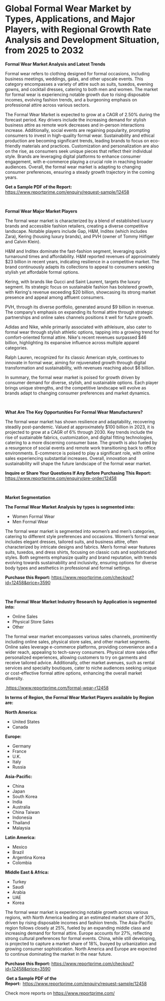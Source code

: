 <p><h1>Global Formal Wear Market by Types, Applications, and Major Players, with Regional Growth Rate Analysis and Development Situation, from 2025 to 2032</h1></p><p><strong>Formal Wear Market Analysis and Latest Trends</strong></p>
<p><p>Formal wear refers to clothing designed for formal occasions, including business meetings, weddings, galas, and other upscale events. This category encompasses a variety of attire such as suits, tuxedos, evening gowns, and cocktail dresses, catering to both men and women. The market for formal wear is experiencing notable growth due to rising disposable incomes, evolving fashion trends, and a burgeoning emphasis on professional attire across various sectors.</p><p>The Formal Wear Market is expected to grow at a CAGR of 2.50% during the forecast period. Key drivers include the increasing demand for stylish business attire as remote work decreases and in-person interactions increase. Additionally, social events are regaining popularity, prompting consumers to invest in high-quality formal wear. Sustainability and ethical production are becoming significant trends, leading brands to focus on eco-friendly materials and practices. Customization and personalization are also on the rise, as consumers seek unique pieces that reflect their individual style. Brands are leveraging digital platforms to enhance consumer engagement, with e-commerce playing a crucial role in reaching broader audiences. Overall, the formal wear market is adapting to changing consumer preferences, ensuring a steady growth trajectory in the coming years.</p></p>
<p><strong>Get a Sample PDF of the Report:&nbsp;</strong> <a href="https://www.reportprime.com/enquiry/request-sample/12458?utm_campaign=3516&utm_medium=2&utm_source=Github&utm_content=ia&utm_term=18032025&utm_id=formal-wear">https://www.reportprime.com/enquiry/request-sample/12458</a></p>
<p>&nbsp;</p>
<p><strong>Formal Wear Major Market Players</strong></p>
<p><p>The formal wear market is characterized by a blend of established luxury brands and accessible fashion retailers, creating a diverse competitive landscape. Notable players include Gap, H&M, Inditex (which includes Zara), Kering (housing luxury brands), and PVH (owner of Tommy Hilfiger and Calvin Klein).</p><p>H&M and Inditex dominate the fast-fashion segment, leveraging quick turnaround times and affordability. H&M reported revenues of approximately $23 billion in recent years, indicating resilience in a competitive market. The brand continuously adapts its collections to appeal to consumers seeking stylish yet affordable formal options.</p><p>Kering, with brands like Gucci and Saint Laurent, targets the luxury segment. Its strategic focus on sustainable fashion has bolstered growth, with Kering's revenue exceeding $20 billion, showcasing its strong market presence and appeal among affluent consumers.</p><p>PVH, through its diverse portfolio, generated around $9 billion in revenue. The company’s emphasis on expanding its formal attire through strategic partnerships and online sales channels positions it well for future growth. </p><p>Adidas and Nike, while primarily associated with athleisure, also cater to formal wear through stylish athletic options, tapping into a growing trend for comfort-oriented formal attire. Nike's recent revenues surpassed $46 billion, highlighting its expansive influence across multiple apparel categories.</p><p>Ralph Lauren, recognized for its classic American style, continues to innovate in formal wear, aiming for rejuvenated growth through digital transformation and sustainability, with revenues reaching about $6 billion.</p><p>In summary, the formal wear market is poised for growth driven by consumer demand for diverse, stylish, and sustainable options. Each player brings unique strengths, and the competitive landscape will evolve as brands adapt to changing consumer preferences and market dynamics.</p></p>
<p>&nbsp;</p>
<p><strong>What Are The Key Opportunities For Formal Wear Manufacturers?</strong></p>
<p><p>The formal wear market has shown resilience and adaptability, recovering steadily post-pandemic. Valued at approximately $100 billion in 2023, it is projected to grow at a CAGR of 6% through 2030. Key trends include the rise of sustainable fabrics, customization, and digital fitting technologies, catering to a more discerning consumer base. The growth is also fueled by a resurgence of social events and remote work transitioning back to office environments. E-commerce is poised to play a significant role, with online sales experiencing substantial increases. Overall, innovation and sustainability will shape the future landscape of the formal wear market.</p></p>
<p><strong>Inquire or Share Your Questions If Any Before Purchasing This Report:</strong> <a href="https://www.reportprime.com/enquiry/pre-order/12458?utm_campaign=3516&utm_medium=2&utm_source=Github&utm_content=ia&utm_term=18032025&utm_id=formal-wear">https://www.reportprime.com/enquiry/pre-order/12458</a></p>
<p>&nbsp;</p>
<p><strong>Market Segmentation</strong></p>
<p><strong>The Formal Wear Market Analysis by types is segmented into:</strong></p>
<p><ul><li>Women Formal Wear</li><li>Men Formal Wear</li></ul></p>
<p><p>The formal wear market is segmented into women’s and men’s categories, catering to different style preferences and occasions. Women’s formal wear includes elegant dresses, tailored suits, and business attire, often characterized by intricate designs and fabrics. Men’s formal wear features suits, tuxedos, and dress shirts, focusing on classic cuts and sophisticated styles. Both segments emphasize quality and brand reputation, with trends evolving towards sustainability and inclusivity, ensuring options for diverse body types and aesthetics in professional and formal settings.</p></p>
<p><strong>Purchase this Report:&nbsp;</strong><a href="https://www.reportprime.com/checkout?id=12458&price=3590&utm_campaign=3516&utm_medium=2&utm_source=Github&utm_content=ia&utm_term=18032025&utm_id=formal-wear">https://www.reportprime.com/checkout?id=12458&price=3590</a></p>
<p>&nbsp;</p>
<p><strong>The Formal Wear Market Industry Research by Application is segmented into:</strong></p>
<p><ul><li>Online Sales</li><li>Physical Store Sales</li><li>Other</li></ul></p>
<p><p>The formal wear market encompasses various sales channels, prominently including online sales, physical store sales, and other market segments. Online sales leverage e-commerce platforms, providing convenience and a wider reach, appealing to tech-savvy consumers. Physical store sales offer personalized experiences, allowing customers to try on garments and receive tailored advice. Additionally, other market avenues, such as rental services and specialty boutiques, cater to niche audiences seeking unique or cost-effective formal attire options, enhancing the overall market diversity.</p></p>
<p><a href="https://www.reportprime.com/formal-wear-r12458?utm_campaign=3516&utm_medium=2&utm_source=Github&utm_content=ia&utm_term=18032025&utm_id=formal-wear">&nbsp;https://www.reportprime.com/formal-wear-r12458</a></p>
<p><strong>In terms of Region, the Formal Wear Market Players available by Region are:</strong></p>
<p>
    <p> <strong> North America: </strong>
        <ul>
            <li>United States</li>
            <li>Canada</li>
        </ul>
        </p> 
    <p> <strong> Europe: </strong>
        <ul>
            <li>Germany</li>
            <li>France</li>
            <li>U.K.</li>
            <li>Italy</li>
            <li>Russia</li>
        </ul>
        </p> 
    <p> <strong> Asia-Pacific: </strong>
        <ul>
            <li>China</li>
            <li>Japan</li>
            <li>South Korea</li>
            <li>India</li>
            <li>Australia</li>
            <li>China Taiwan</li>
            <li>Indonesia</li>
            <li>Thailand</li>
            <li>Malaysia</li>
        </ul>
        </p> 
    <p> <strong> Latin America: </strong>
        <ul>
            <li>Mexico</li>
            <li>Brazil</li>
            <li>Argentina Korea</li>
            <li>Colombia</li>
        </ul>
        </p> 
    <p> <strong> Middle East & Africa: </strong>
        <ul>
            <li>Turkey</li>
            <li>Saudi</li>
            <li>Arabia</li>
            <li>UAE</li>
            <li>Korea</li>
        </ul>
    </p>
    </p>
<p><p>The formal wear market is experiencing notable growth across various regions, with North America leading at an estimated market share of 30%, driven by rising disposable incomes and fashion trends. The Asia-Pacific region follows closely at 25%, fueled by an expanding middle class and increasing demand for formal attire. Europe accounts for 27%, reflecting strong cultural preferences for formal events. China, while still developing, is projected to capture a market share of 18%, buoyed by urbanization and growing consumer sophistication. North America and Europe are expected to continue dominating the market in the near future.</p></p>
<p><strong>Purchase this Report: </strong><a href="https://www.reportprime.com/checkout?id=12458&price=3590&utm_campaign=3516&utm_medium=2&utm_source=Github&utm_content=ia&utm_term=18032025&utm_id=formal-wear">https://www.reportprime.com/checkout?id=12458&price=3590</a></p>
<p>&nbsp;<strong>Get a Sample PDF of the Report:&nbsp;&nbsp;</strong><a href="https://www.reportprime.com/enquiry/request-sample/12458?utm_campaign=3516&utm_medium=2&utm_source=Github&utm_content=ia&utm_term=18032025&utm_id=formal-wear">https://www.reportprime.com/enquiry/request-sample/12458</a></p>
<p><strong></strong></p>
<p>Check more reports on <a href="https://www.reportprime.com/?utm_campaign=3516&utm_medium=2&utm_source=Github&utm_content=ia&utm_term=18032025&utm_id=formal-wear">https://www.reportprime.com/</a></p>